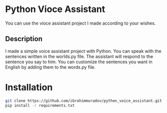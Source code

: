 # Python Vioce Assistant

You can use the vioce assistant project I made according to your wishes.

## Description

I made a simple voice assistant project with Python. You can speak with the sentences written in the worlds.py file. 
The assistant will respond to the sentence you say to him. You can customize the sentences you want in English by adding them to the words.py file.

# Installation

```bash
git clone https://github.com/ibrahimmuradov/python_voice_assistant.git .
pip install -r requirements.txt
```
